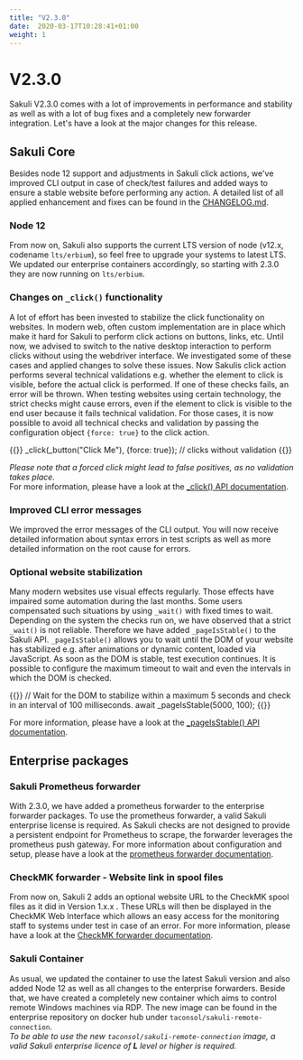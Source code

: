 ```yaml
---
title: "V2.3.0"
date:  2020-03-17T10:28:41+01:00
weight: 1
---
```

# V2.3.0

Sakuli V2.3.0 comes with a lot of improvements in performance and stability as well as with a lot of bug fixes and a
completely new forwarder integration. Let's have a look at the major changes for this release.

## Sakuli Core
Besides node 12 support and adjustments in Sakuli click actions, we've improved CLI output in case of check/test failures and added ways to ensure a stable website before performing any action.
A detailed list of all applied enhancement and fixes can be found in the
[CHANGELOG.md](https://github.com/sakuli/sakuli/blob/develop/CHANGELOG.md).

### Node 12
From now on, Sakuli also supports the current LTS version of node (v12.x, codename `lts/erbium`), so feel free to upgrade your systems to latest LTS.
We updated our enterprise containers accordingly, so starting with 2.3.0 they are now running on `lts/erbium`.

### Changes on `_click()` functionality
A lot of effort has been invested to stabilize the click functionality on websites. In modern web, often
custom implementation are in place which make it hard for Sakuli to perform click actions on buttons, links, etc.
Until now, we advised to switch to the native desktop interaction to perform clicks without using the webdriver interface.
We investigated some of these cases and applied changes to solve these issues. Now Sakulis click action performs
several technical validations e.g. whether the element to click is visible, before the actual click is performed. If one of
these checks fails, an error will be thrown. When testing websites using certain technology, the strict checks
might cause errors, even if the element to click is visible to the end user because it fails technical validation. For those
cases, it is now possible to avoid all technical checks and validation by passing the configuration object `{force: true}`
to the click action.

{{<highlight javascript>}}
_click(_button("Click Me"), {force: true}); // clicks without validation
{{</highlight>}}

_Please note that a forced click might lead to false positives, as no validation takes place._  
For more information, please have a look at the 
[_click() API documentation](https://sakuli.io/apidoc/sakuli-legacy/interfaces/legacyapi.html#_click).

### Improved CLI error messages
We improved the error messages of the CLI output. You will now receive detailed information about syntax errors
in test scripts as well as more detailed information on the root cause for errors. 

### Optional website stabilization
Many modern websites use visual effects regularly. Those effects have impaired some automation during the last months.
Some users compensated such situations by using `_wait()` with fixed times to wait. Depending on the system the checks 
run on, we have observed that a strict `_wait()` is not reliable. Therefore we have added `_pageIsStable()` to the
Sakuli API. `_pageIsStable()` allows you to wait until the DOM of your website has stabilized e.g. after animations or
dynamic content, loaded via JavaScript. As soon as the DOM is stable, test execution continues. It is possible to
configure the maximum timeout to wait and even the intervals in which the DOM is checked.

{{<highlight javascript>}}
// Wait for the DOM to stabilize within a maximum 5 seconds and check in an interval of 100 milliseconds.
await _pageIsStable(5000, 100);
{{</highlight>}}

For more information, please have a look at the
[_pageIsStable() API documentation](https://sakuli.io/apidoc/sakuli-legacy/interfaces/commonactionsapi.html#_pageisstable).

## Enterprise packages
### Sakuli Prometheus forwarder
With 2.3.0, we have added a prometheus forwarder to the enterprise forwarder packages. To use the prometheus forwarder,
a valid Sakuli enterprise license is required. As Sakuli checks are not designed to provide a persistent endpoint for
Prometheus to scrape, the forwarder leverages the prometheus push gateway. For more information about
configuration and setup, please have a look at the
[prometheus forwarder documentation](https://sakuli.io/docs/enterprise_features/prometheus/).

### CheckMK forwarder - Website link in spool files
From now on, Sakuli 2 adds an optional website URL to the CheckMK spool files as it did in Version 1.x.x . These URLs
will then be displayed in the CheckMK Web Interface which allows an easy access for the monitoring staff to systems 
under test in case of an error. For more information, please have a look at the
[CheckMK forwarder documentation](https://sakuli.io/docs/enterprise_features/check/#forwarder-configuration).

### Sakuli Container
As usual, we updated the container to use the latest Sakuli version and also added Node 12 as well as all changes to the
enterprise forwarders. Beside that, we have created a completely new container which aims to control remote
Windows machines via RDP. The new image can be found in the enterprise repository on docker hub under 
`taconsol/sakuli-remote-connection`.  
_To be able to use the new `taconsol/sakuli-remote-connection` image, a valid Sakuli enterprise licence of
**L** level or higher is required._
